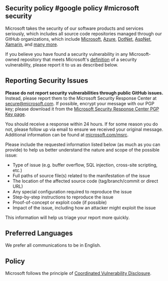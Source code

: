 <!-- BEGIN MICROSOFT SECURITY.MD V0.0.1 BLOCK -->

## Security policy #google policy #microsoft security

Microsoft takes the security of our software products and services seriously, which includes all
source code repositories managed through our GitHub organizations, which include
[Microsoft](https://github.com/Microsoft), [Azure](https://github.com/Azure),
[DotNet](https://github.com/dotnet), [AspNet](https://github.com/aspnet),
[Xamarin](https://github.com/xamarin), and [many more](https://opensource.microsoft.com/).

If you believe you have found a security vulnerability in any Microsoft-owned repository that meets
Microsoft's [definition](https://docs.microsoft.com/en-us/previous-versions/tn-archive/cc751383(v=technet.10))
of a security vulnerability, please report it to us as described below.

## Reporting Security Issues

**Please do not report security vulnerabilities through public GitHub issues.** Instead, please
report them to the Microsoft Security Response Center at [secure@microsoft.com](mailto:secure@microsoft.com).
If possible, encrypt your message with our PGP key; please download it from the
[Microsoft Security Response Center PGP Key page](https://technet.microsoft.com/en-us/security/dn606155).

You should receive a response within 24 hours. If for some reason you do not, please follow up via
email to ensure we received your original message. Additional information can be found at
[microsoft.com/msrc](https://www.microsoft.com/msrc).

Please include the requested information listed below (as much as you can provide) to help us better
understand the nature and scope of the possible issue:

  * Type of issue (e.g. buffer overflow, SQL injection, cross-site scripting, etc.)
  * Full paths of source file(s) related to the manifestation of the issue
  * The location of the affected source code (tag/branch/commit or direct URL)
  * Any special configuration required to reproduce the issue
  * Step-by-step instructions to reproduce the issue
  * Proof-of-concept or exploit code (if possible)
  * Impact of the issue, including how an attacker might exploit the issue

This information will help us triage your report more quickly.

## Preferred Languages

We prefer all communications to be in English.

## Policy

Microsoft follows the principle of
[Coordinated Vulnerability Disclosure](https://www.microsoft.com/en-us/msrc/cvd).

<!-- END MICROSOFT SECURITY.MD BLOCK -->
